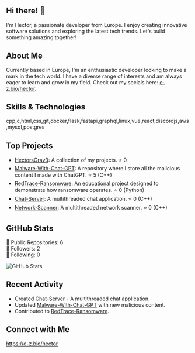 ## Hi there! 👋

I'm Hector, a passionate developer from Europe. I enjoy creating innovative software solutions and exploring the latest tech trends. Let's build something amazing together!

## About Me

Currently based in Europe, I'm an enthusiastic developer looking to make a mark in the tech world. I have a diverse range of interests and am always eager to learn and grow in my field. Check out my socials here: [e-z.bio/hector](https://e-z.bio/hector).

## Skills & Technologies

cpp,c,html,css,git,docker,flask,fastapi,graphql,linux,vue,react,discordjs,aws,mysql,postgres

## Top Projects

- [HectorsGrav3](https://github.com/HectorsGrav3/HectorsGrav3): A collection of my projects. ⭐️ 0
- [Malware-With-Chat-GPT](https://github.com/HectorsGrav3/Malware-With-Chat-GPT): A repository where I store all the malicious content I made with ChatGPT. ⭐️ 5 (C++)
- [RedTrace-Ransomware](https://github.com/HectorsGrav3/RedTrace-Ransomware): An educational project designed to demonstrate how ransomware operates. ⭐️ 0 (Python)
- [Chat-Server](https://github.com/HectorsGrav3/Chat-Server): A multithreaded chat application. ⭐️ 0 (C++)
- [Network-Scanner](https://github.com/HectorsGrav3/Network-Scanner): A multithreaded network scanner. ⭐️ 0 (C++)

## GitHub Stats

🔹 Public Repositories: 6  
🔹 Followers: 2  
🔹 Following: 0  

![GitHub Stats](https://github-readme-stats.vercel.app/api?username=HectorsGrav3&show_icons=true&theme=radical)

## Recent Activity

- Created [Chat-Server](https://github.com/HectorsGrav3/Chat-Server) - A multithreaded chat application.
- Updated [Malware-With-Chat-GPT](https://github.com/HectorsGrav3/Malware-With-Chat-GPT) with new malicious content.
- Contributed to [RedTrace-Ransomware](https://github.com/HectorsGrav3/RedTrace-Ransomware).

## Connect with Me

https://e-z.bio/hector
